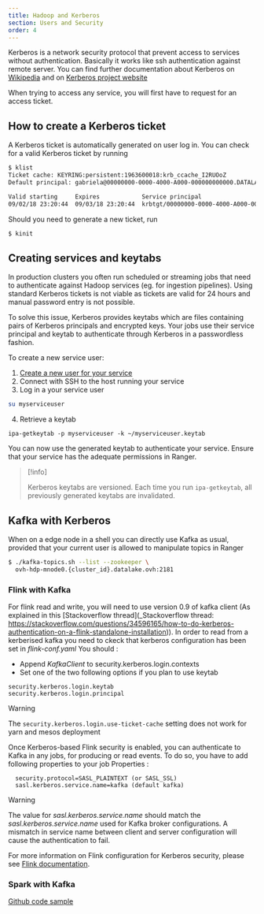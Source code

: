 ```yaml
---
title: Hadoop and Kerberos
section: Users and Security
order: 4
---
```


Kerberos is a network security protocol that prevent access to services
without authentication. Basically it works like ssh authentication
against remote server. You can find further documentation about Kerberos on [Wikipedia](https://en.wikipedia.org/wiki/Kerberos_(protocol)) and on [Kerberos project website](http://web.mit.edu/kerberos/)

When trying to access any service, you will first have to request for an
access ticket.

## How to create a Kerberos ticket

A Kerberos ticket is automatically generated on user log in.
You can check for a valid Kerberos ticket by running

````bash
$ klist
Ticket cache: KEYRING:persistent:1963600018:krb_ccache_I2RUOoZ
Default principal: gabriela@00000000-0000-4000-A000-000000000000.DATALAKE.OVH

Valid starting     Expires            Service principal
09/02/18 23:20:44  09/03/18 23:20:44  krbtgt/00000000-0000-4000-A000-000000000000.DATALAKE.OVH@00000000-0000-4000-A000-000000000000.DATALAKE.OVH
````

Should you need to generate a new ticket, run
```bash
$ kinit
```

## Creating services and keytabs

In production clusters you often run scheduled or streaming jobs that need to authenticate against Hadoop services (eg. for ingestion pipelines).
Using standard Kerberos tickets is not viable as tickets are valid for 24 hours and manual password entry is not possible.

To solve this issue, Kerberos provides keytabs which are files containing pairs of Kerberos principals and encrypted keys.
Your jobs use their service principal and keytab to authenticate through Kerberos in a passwordless fashion.

To create a new service user:

1. [Create a new user for your service](../manage-users/guide.en-gb.md)
2. Connect with SSH to the host running your service
3. Log in a your service user
```bash
su myserviceuser
```

4. Retrieve a keytab
```
ipa-getkeytab -p myserviceuser -k ~/myserviceuser.keytab
```

You can now use the generated keytab to authenticate your service. Ensure that your service has the adequate permissions
in Ranger.

> [!info]
>
> Kerberos keytabs are versioned. Each time you run `ipa-getkeytab`, all previously generated keytabs are invalidated.
>


## Kafka with Kerberos

When on a edge node in a shell you can directly use Kafka as usual, provided that your current user is allowed to manipulate topics in Ranger

```bash
$ ./kafka-topics.sh --list --zookeeper \
  ovh-hdp-mnode0.{cluster_id}.datalake.ovh:2181
```


### Flink with Kafka

For flink read and write, you will need to use version 0.9 of kafka client (As explained in this [Stackoverflow thread](_Stackoverflow thread: https://stackoverflow.com/questions/34596165/how-to-do-kerberos-authentication-on-a-flink-standalone-installation)).
In order to read from a kerberised kafka you need to ckeck that kerberos configuration has been set in *flink-conf.yaml*
You should :

- Append *KafkaClient* to security.kerberos.login.contexts
- Set one of the two following options if you plan to use keytab

```
security.kerberos.login.keytab
security.kerberos.login.principal
```


> [!warning]
>
> The ```security.kerberos.login.use-ticket-cache``` setting does not work for yarn and mesos deployment
>

Once Kerberos-based Flink security is enabled, you can authenticate to Kafka in any jobs, for producing or read events. To do so, you have to add following properties to your job Properties :

```
  security.protocol=SASL_PLAINTEXT (or SASL_SSL)
  sasl.kerberos.service.name=kafka (default kafka)
```

> [!warning]
>
> The value for *sasl.kerberos.service.name* should match the *sasl.kerberos.service.name* used for Kafka broker configurations. A mismatch in service name between client and server configuration will cause the authentication to fail.
>

For more information on Flink configuration for Kerberos security, please see [Flink documentation](https://ci.apache.org/projects/flink/flink-docs-release-1.4/dev/connectors/kafka.html#enabling-kerberos-authentication-for-versions-09-and-above-only).

### Spark with Kafka

[Github code sample](https://github.com/markgrover/spark-secure-kafka-app)
